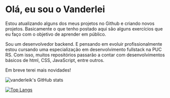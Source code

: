 # Olá, eu sou o Vanderlei

Estou atualizando alguns dos meus projetos no Github e criando novos projetos. Basicamente o que tenho postado aqui são alguns exercícios que eu faço com o objetivo de aprender em público.

Sou um desenvolvedor backend. E pensando em evoluir profissionalmente estou cursando uma especialização em desenvolvimento fullstack na PUC RS. Com isso, muitos repositórios passarão a contar com desenvolvimentos básicos de html, CSS, JavaScript, entre outros.

Em breve terei mais novidades!


![vanderleik's GitHub stats](https://github-readme-stats.vercel.app/api?username=vanderleik&show_icons=true&theme=radical)


[![Top Langs](https://github-readme-stats.vercel.app/api/top-langs/?username=vanderleik&layout=compact)](https://github.com/vanderleik/github-readme-stats)

